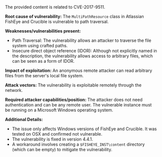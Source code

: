 The provided content is related to CVE-2017-9511.

**Root cause of vulnerability:**
The `MultiPathResource` class in Atlassian FishEye and Crucible is vulnerable to path traversal.

**Weaknesses/vulnerabilities present:**
- Path Traversal: The vulnerability allows an attacker to traverse the file system using crafted paths.
- Insecure direct object reference (IDOR): Although not explicitly named in the description, the vulnerability allows access to arbitrary files, which can be seen as a form of IDOR.

**Impact of exploitation:**
An anonymous remote attacker can read arbitrary files from the server's local file system.

**Attack vectors:**
The vulnerability is exploitable remotely through the network.

**Required attacker capabilities/position:**
The attacker does not need authentication and can be any remote user. The vulnerable instance must be running on a Microsoft Windows operating system.

**Additional Details:**
- The issue only affects Windows versions of FishEye and Crucible. It was tested on OSX and confirmed not vulnerable.
- The vulnerability is fixed in version 4.4.1.
- A workaround involves creating a `$FISHEYE_INST\content` directory (which can be empty) to mitigate the vulnerability.